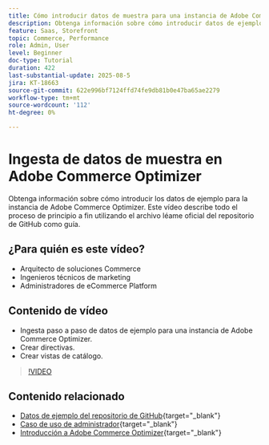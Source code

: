 ```yaml
---
title: Cómo introducir datos de muestra para una instancia de Adobe Commerce Optimizer
description: Obtenga información sobre cómo introducir datos de ejemplo para una instancia de Adobe Commerce Optimizer.
feature: Saas, Storefront
topic: Commerce, Performance
role: Admin, User
level: Beginner
doc-type: Tutorial
duration: 422
last-substantial-update: 2025-08-5
jira: KT-18663
source-git-commit: 622e996bf7124ffd74fe9db81b0e47ba65ae2279
workflow-type: tm+mt
source-wordcount: '112'
ht-degree: 0%

---
```


# Ingesta de datos de muestra en Adobe Commerce Optimizer

Obtenga información sobre cómo introducir los datos de ejemplo para la instancia de Adobe Commerce Optimizer. Este vídeo describe todo el proceso de principio a fin utilizando el archivo léame oficial del repositorio de GitHub como guía.

## ¿Para quién es este vídeo?

* Arquitecto de soluciones Commerce
* Ingenieros técnicos de marketing
* Administradores de eCommerce Platform

## Contenido de vídeo

* Ingesta paso a paso de datos de ejemplo para una instancia de Adobe Commerce Optimizer.
* Crear directivas.
* Crear vistas de catálogo.

>[!VIDEO](https://video.tv.adobe.com/v/3470472?learn=on&enablevpops)

## Contenido relacionado

* [Datos de ejemplo del repositorio de GitHub](https://github.com/adobe-commerce/aco-sample-catalog-data-ingestion){target="_blank"}
* [Caso de uso de administrador](https://experienceleague.adobe.com/es/docs/commerce/optimizer/use-case/admin-use-case){target="_blank"}
* [Introducción a Adobe Commerce Optimizer](https://experienceleague.adobe.com/es/docs/commerce/optimizer/get-started){target="_blank"}
